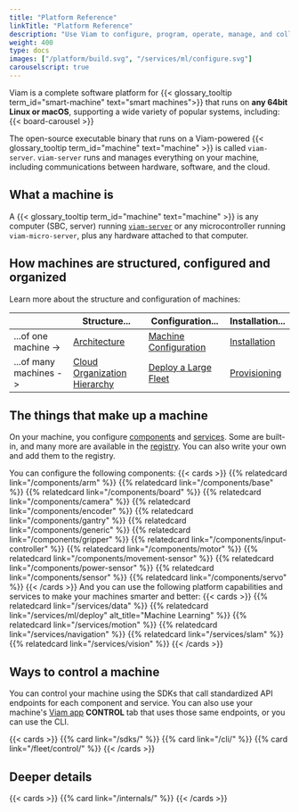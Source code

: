 ```yaml
---
title: "Platform Reference"
linkTitle: "Platform Reference"
description: "Use Viam to configure, program, operate, manage, and collect data from your smart machines."
weight: 400
type: docs
images: ["/platform/build.svg", "/services/ml/configure.svg"]
carouselscript: true
---
```


Viam is a complete software platform for {{< glossary_tooltip term_id="smart-machine" text="smart machines">}} that runs on **any 64bit Linux or macOS**, supporting a wide variety of popular systems, including:
{{< board-carousel >}}
<br>

The open-source executable binary that runs on a Viam-powered {{< glossary_tooltip term_id="machine" text="machine" >}} is called `viam-server`.
`viam-server` runs and manages everything on your machine, including communications between hardware, software, and the cloud.

## What a machine is

A {{< glossary_tooltip term_id="machine" text="machine" >}} is any computer (SBC, server) running [`viam-server`](/architecture/#viam-server-and-viam-micro-server) or any microcontroller running `viam-micro-server`, plus any hardware attached to that computer.

## How machines are structured, configured and organized

Learn more about the structure and configuration of machines:

<!-- prettier-ignore -->
|   | Structure... | Configuration... | Installation... |
| - | ------------ | ---------------- | --------------- |
| ...of one machine -> | [Architecture](/architecture/) | [Machine Configuration](/configure/) | [Installation](/installation/) |
| ...of many machines -> | [Cloud Organization Hierarchy](/cloud/) | [Deploy a Large Fleet](/fleet/) | [Provisioning](/fleet/provision/) |

## The things that make up a machine

On your machine, you configure [components](/components/) and [services](/services/).
Some are built-in, and many more are available in the [registry](/registry/).
You can also write your own and add them to the registry.

You can configure the following components:
{{< cards >}}
{{% relatedcard link="/components/arm" %}}
{{% relatedcard link="/components/base" %}}
{{% relatedcard link="/components/board" %}}
{{% relatedcard link="/components/camera" %}}
{{% relatedcard link="/components/encoder" %}}
{{% relatedcard link="/components/gantry" %}}
{{% relatedcard link="/components/generic" %}}
{{% relatedcard link="/components/gripper" %}}
{{% relatedcard link="/components/input-controller" %}}
{{% relatedcard link="/components/motor" %}}
{{% relatedcard link="/components/movement-sensor" %}}
{{% relatedcard link="/components/power-sensor" %}}
{{% relatedcard link="/components/sensor" %}}
{{% relatedcard link="/components/servo" %}}
{{< /cards >}}
And you can use the following platform capabilities and services to make your machines smarter and better:
{{< cards >}}
{{% relatedcard link="/services/data" %}}
{{% relatedcard link="/services/ml/deploy" alt_title="Machine Learning" %}}
{{% relatedcard link="/services/motion" %}}
{{% relatedcard link="/services/navigation" %}}
{{% relatedcard link="/services/slam" %}}
{{% relatedcard link="/services/vision" %}}
{{< /cards >}}

## Ways to control a machine

You can control your machine using the SDKs that call standardized API endpoints for each component and service.
You can also use your machine's [Viam app](https://app.viam.com) **CONTROL** tab that uses those same endpoints, or you can use the CLI.

{{< cards >}}
{{% card link="/sdks/" %}}
{{% card link="/cli/" %}}
{{% card link="/fleet/control/" %}}
{{< /cards >}}

## Deeper details

{{< cards >}}
{{% card link="/internals/" %}}
{{< /cards >}}
